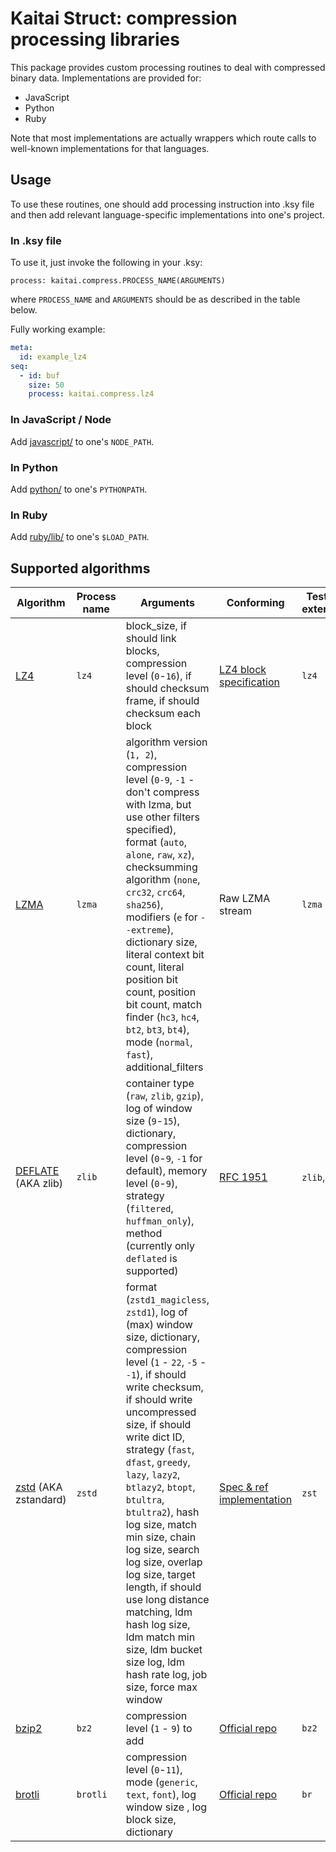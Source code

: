 # Kaitai Struct: compression processing libraries

This package provides custom processing routines to deal with
compressed binary data. Implementations are provided for:

* JavaScript
* Python
* Ruby

Note that most implementations are actually wrappers which route calls
to well-known implementations for that languages.

## Usage

To use these routines, one should add processing instruction into
.ksy file and then add relevant language-specific implementations
into one's project.

### In .ksy file

To use it, just invoke the following in your .ksy:

```
process: kaitai.compress.PROCESS_NAME(ARGUMENTS)
```

where `PROCESS_NAME` and `ARGUMENTS` should be as described in the table below.

Fully working example:

```yaml
meta:
  id: example_lz4
seq:
  - id: buf
    size: 50
    process: kaitai.compress.lz4
```

### In JavaScript / Node

Add [javascript/](https://github.com/kaitai-io/kaitai_compress/tree/master/javascript) to one's `NODE_PATH`.

### In Python

Add [python/](https://github.com/kaitai-io/kaitai_compress/tree/master/python) to one's `PYTHONPATH`.

### In Ruby

Add [ruby/lib/](https://github.com/kaitai-io/kaitai_compress/tree/master/ruby/lib/) to one's `$LOAD_PATH`.

## Supported algorithms

| Algorithm | Process name | Arguments | Conforming | Test file extension |
| - | - | - | - | - |
| [LZ4](https://en.wikipedia.org/wiki/LZ4_(compression_algorithm)) | `lz4` | block_size, if should link blocks, compression level (`0`-`16`), if should checksum frame, if should checksum each block | [LZ4 block specification](https://lz4.github.io/lz4/lz4_Block_format.md) | `lz4` |
| [LZMA](https://en.wikipedia.org/wiki/Lempel%E2%80%93Ziv%E2%80%93Markov_chain_algorithm) | `lzma` | algorithm version (`1, 2`), compression level (`0-9`, `-1` - don't compress with lzma, but use other filters specified), format (`auto`, `alone`, `raw`, `xz`), checksumming algorithm (`none`, `crc32`, `crc64`, `sha256`), modifiers (`e` for `--extreme`), dictionary size, literal context bit count, literal position bit count, position bit count, match finder (`hc3`, `hc4`, `bt2`, `bt3`, `bt4`), mode (`normal`, `fast`), additional_filters | Raw LZMA stream | `lzma` |
| [DEFLATE](https://en.wikipedia.org/wiki/DEFLATE) (AKA zlib) | `zlib` | container type (`raw`, `zlib`, `gzip`), log of window size (`9`-`15`), dictionary, compression level (`0`-`9`, `-1` for default), memory level (`0`-`9`), strategy (`filtered`, `huffman_only`), method (currently only `deflated` is supported) | [RFC 1951](https://tools.ietf.org/html/rfc1951) | `zlib`, `gz` |
| [zstd](https://zstd.net) (AKA zstandard) | `zstd` | format (`zstd1_magicless`, `zstd1`),  log of (max) window size, dictionary, compression level (`1` - `22`, `-5` - `-1`), if should write checksum, if should write uncompressed size, if should write dict ID, strategy (`fast`, `dfast`, `greedy`, `lazy`, `lazy2`, `btlazy2`, `btopt`, `btultra`, `btultra2`), hash log size, match min size, chain log size, search log size, overlap log size, target length, if should use long distance matching, ldm hash log size, ldm match min size, ldm bucket size log, ldm hash rate log, job size, force max window | [Spec & ref implementation](http://facebook.github.io/zstd/zstd_manual.html) | `zst` |
| [bzip2](https://en.wikipedia.org/wiki/bzip2) | `bz2` | compression level (`1` - `9`)   to add |[Official repo](https://gitlab.com/federicomenaquintero/bzip2)|`bz2`|
| [brotli](https://en.wikipedia.org/wiki/brotli) | `brotli` | compression level (`0`-`11`), mode (`generic`, `text`, `font`), log window size , log block size, dictionary | [Official repo](https://github.com/google/brotli) | `br` |
